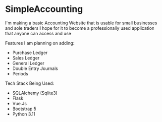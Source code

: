 # SimpleAccounting

I'm making a basic Accounting Website that is usable for small businesses and sole traders
I hope for it to become a professionally used application that anyone can access and use

Features I am planning on adding:
- Purchase Ledger
- Sales Ledger
- General Ledger
- Double Entry Journals
- Periods

Tech Stack Being Used:
- SQLAlchemy (Sqlite3)
- Flask
- Vue.Js
- Bootstrap 5
- Python 3.11
